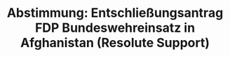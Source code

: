 ---
abstimmung:
  abstimmung: 5
  bundestagssitzung: 89
  datum: 21. März 2019
  legislaturperiode: 19
categories:
- Todo
data:
- title: Abstimmungsergebnis 20190321_2-data.pdf
  url: /res/2021-btw/abstimmungsergebnisse/20190321_2-data.pdf
- title: Abstimmungsergebnis 20190321_2_xls-data.xls
  url: /res/2021-btw/abstimmungsergebnisse/20190321_2_xls-data.xls
- title: Abstimmungsergebnis 20190321_2_xls-datacsv
  url: /res/2021-btw/abstimmungsergebnisse/csv/20190321_2_xls-datacsv
ergebnis:
  AfD:
    enthaltung: 0
    gesamt: 91
    ja: 0
    nein: 79
    nichtabgegeben: 12
    ungueltig: 0
  Bündnis 90/Die Grünen:
    enthaltung: 63
    gesamt: 67
    ja: 0
    nein: 0
    nichtabgegeben: 4
    ungueltig: 0
  Die Linke:
    enthaltung: 0
    gesamt: 69
    ja: 0
    nein: 56
    nichtabgegeben: 13
    ungueltig: 0
  FDP:
    enthaltung: 0
    gesamt: 80
    ja: 69
    nein: 0
    nichtabgegeben: 11
    ungueltig: 0
  cdu/csu:
    enthaltung: 0
    gesamt: 246
    ja: 4
    nein: 216
    nichtabgegeben: 26
    ungueltig: 0
  file: 20190321_2_xls-data.xls
  fraktionslos:
    enthaltung: 0
    gesamt: 4
    ja: 2
    nein: 1
    nichtabgegeben: 1
    ungueltig: 0
  spd:
    enthaltung: 0
    gesamt: 152
    ja: 0
    nein: 144
    nichtabgegeben: 8
    ungueltig: 0
layout: abstimmung
links:
- title: Link zu bundestag.de
  url: https://www.bundestag.de/parlament/plenum/abstimmung/abstimmung?id=591
preview: 'Deutscher Bundestag


  89. Sitzung des Deutschen Bundestages

  am Donnerstag, 21. März 2019


  Endgültiges Ergebnis der Namentlichen Abstimmung Nr. 5


  Entschließungsantrag der Abgeordneten Alexander Graf Lambsdorff, Grigorios Aggelidis,

  Renata Alt, weiterer Abgeordneter und der Fraktion der FDP

  zu der Beratung des Antrags der Bundesregierung

  Fortsetzung der Beteiligung bewaffneter deutscher Streitkräfte am NATO-geführten
  Einsatz

  Resolute Support für die Ausbildung, Beratung und Unterstützung der afghanischen

  nationalen Verteidigungs- und Sicherheitskräfte in Afghanistan

  Drs. 19/7726, 19/8424 und 19/8609'
tags:
- Todo
title: 'Abstimmung: Entschließungsantrag FDP Bundeswehreinsatz in Afghanistan (Resolute
  Support)'
---